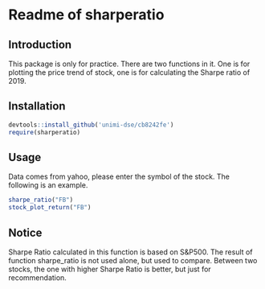 Readme of sharperatio
=====================

Introduction
------------
This package is only for practice. There are two functions in it. One is for plotting the price trend of stock, one is for calculating the Sharpe ratio of 2019.

Installation
------------
```R
devtools::install_github('unimi-dse/cb8242fe')
require(sharperatio)
```

Usage
-----
Data comes from yahoo, please enter the symbol of the stock. The following is an example.
```R
sharpe_ratio("FB")
stock_plot_return("FB")
```

Notice
------
Sharpe Ratio calculated in this function is based on S&P500. The result of function sharpe_ratio is not used alone, but used to compare. Between two stocks, the one with higher Sharpe Ratio is better, but just for recommendation.
